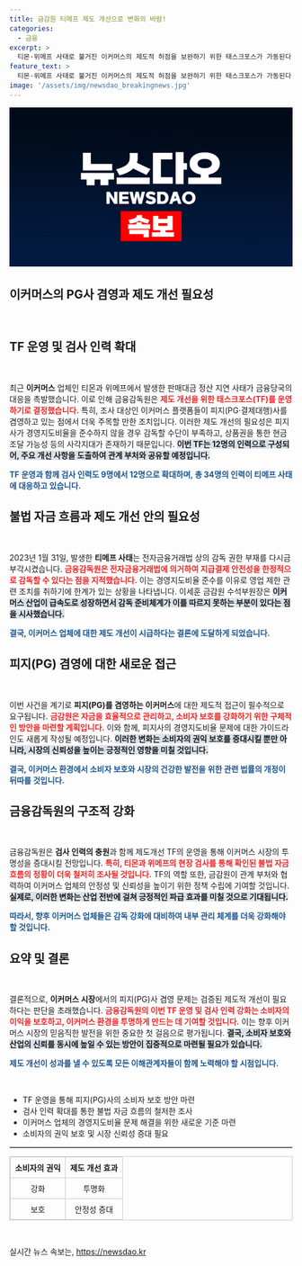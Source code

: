 ```yaml
---
title: 금감원 티메프 제도 개선으로 변화의 바람!
categories:
  - 금융
excerpt: >
  티몬·위메프 사태로 불거진 이커머스의 제도적 허점을 보완하기 위한 태스크포스가 가동된다. 금감원은 검사 인력을 확대하고 소비자 보호 방안을 강화할 계획이다. 변화를 주목해보세요!
feature_text: >
  티몬·위메프 사태로 불거진 이커머스의 제도적 허점을 보완하기 위한 태스크포스가 가동된다. 금감원은 검사 인력을 확대하고 소비자 보호 방안을 강화할 계획이다. 변화를 주목해보세요!
image: '/assets/img/newsdao_breakingnews.jpg'
---
```


<p><img src="/assets/img/newsdao_breakingnews.jpg" alt="ontimetimes 속보" /></p>

<h2 data-ke-size="size26">이커머스의 PG사 겸영과 제도 개선 필요성</h2>

<p data-ke-size="size16">&nbsp;</p>

<h2 data-ke-size="size26">TF 운영 및 검사 인력 확대</h2>

<p data-ke-size="size16">&nbsp;</p>

<p data-ke-size="size16">최근 <b>이커머스</b> 업체인 티몬과 위메프에서 발생한 판매대금 정산 지연 사태가 금융당국의 대응을 촉발했습니다. 이로 인해 금융감독원은 <b><span style="color: #ee2323;">제도 개선을 위한 태스크포스(TF)를 운영하기로 결정했습니다.</span></b> 특히, 조사 대상인 이커머스 플랫폼들이 피지(PG·결제대행)사를 겸영하고 있는 점에서 더욱 주목할 만한 조치입니다. 이러한 제도 개선의 필요성은 피지사가 경영지도비율을 준수하지 않을 경우 감독할 수단이 부족하고, 상품권을 통한 현금조달 가능성 등의 사각지대가 존재하기 때문입니다. <b><span style="background-color: #21538527;">이번 TF는 12명의 인력으로 구성되어, 주요 개선 사항을 도출하여 관계 부처와 공유할 예정입니다.</span></b></p>

<p data-ke-size="size16"><b><span style="color: #1a5490;">TF 운영과 함께 검사 인력도 9명에서 12명으로 확대하며, 총 34명의 인력이 티메프 사태에 대응하고 있습니다.</span></b></p>

<h2 data-ke-size="size26">불법 자금 흐름과 제도 개선 안의 필요성</h2>

<p data-ke-size="size16">&nbsp;</p>

<p data-ke-size="size16">2023년 1월 31일, 발생한 <b>티메프 사태</b>는 전자금융거래법 상의 감독 권한 부재를 다시금 부각시켰습니다. <b><span style="color: #ee2323;">금융감독원은 전자금융거래법에 의거하여 지급결제 안전성을 한정적으로 감독할 수 있다는 점을 지적했습니다.</span></b> 이는 경영지도비율 준수를 이유로 영업 제한 관련 조치를 취하기에 한계가 있는 상황을 나타냅니다. 이세훈 금감원 수석부원장은 <b><span style="background-color: #21538527;">이커머스 산업이 급속도로 성장하면서 감독 준비체계가 이를 따르지 못하는 부분이 있다는 점을 시사했습니다.</span></b></p>

<p data-ke-size="size16"><b><span style="color: #1a5490;">결국, 이커머스 업체에 대한 제도 개선이 시급하다는 결론에 도달하게 되었습니다.</span></b></p>

<h2 data-ke-size="size26">피지(PG) 겸영에 대한 새로운 접근</h2>

<p data-ke-size="size16">&nbsp;</p>

<p data-ke-size="size16">이번 사건을 계기로 <b>피지(PG)를 겸영하는 이커머스</b>에 대한 제도적 접근이 필수적으로 요구됩니다. <b><span style="color: #ee2323;">금감원은 자금을 효율적으로 관리하고, 소비자 보호를 강화하기 위한 구체적인 방안을 마련할 계획입니다.</span></b> 이와 함께, 피지사의 경영지도비율 문제에 대한 가이드라인도 새롭게 작성될 예정입니다. <b><span style="background-color: #21538527;">이러한 변화는 소비자의 권익 보호를 증대시킬 뿐만 아니라, 시장의 신뢰성을 높이는 긍정적인 영향을 미칠 것입니다.</span></b></p>

<p data-ke-size="size16"><b><span style="color: #1a5490;">결국, 이커머스 환경에서 소비자 보호와 시장의 건강한 발전을 위한 관련 법률의 개정이 뒤따를 것입니다.</span></b></p>

<h2 data-ke-size="size26">금융감독원의 구조적 강화</h2>

<p data-ke-size="size16">&nbsp;</p>

<p data-ke-size="size16">금융감독원은 <b>검사 인력의 충원</b>과 함께 제도개선 TF의 운영을 통해 이커머스 시장의 투명성을 증대시킬 전망입니다. <b><span style="color: #ee2323;">특히, 티몬과 위메프의 현장 검사를 통해 확인된 불법 자금 흐름의 정황이 더욱 철저히 조사될 것입니다.</span></b> TF의 역할 또한, 금감원이 관계 부처와 협력하여 이커머스 업체의 안정성 및 신뢰성을 높이기 위한 정책 수립에 기여할 것입니다. <b><span style="background-color: #21538527;">실제로, 이러한 변화는 산업 전반에 걸쳐 긍정적인 파급 효과를 미칠 것으로 기대됩니다.</span></b></p>

<p data-ke-size="size16"><b><span style="color: #1a5490;">따라서, 향후 이커머스 업체들은 감독 강화에 대비하여 내부 관리 체계를 더욱 강화해야 할 것입니다.</span></b></p>

<h2 data-ke-size="size26">요약 및 결론</h2>

<p data-ke-size="size16">&nbsp;</p>

<p data-ke-size="size16">결론적으로, <b>이커머스 시장</b>에서의 피지(PG)사 겸영 문제는 검증된 제도적 개선이 필요하다는 판단을 초래했습니다. <b><span style="color: #ee2323;">금융감독원의 이번 TF 운영 및 검사 인력 강화는 소비자의 이익을 보호하고, 이커머스 환경을 투명하게 만드는 데 기여할 것입니다.</span></b> 이는 향후 이커머스 시장의 믿음직한 발전을 위한 중요한 첫 걸음으로 평가됩니다. <b><span style="background-color: #21538527;">결국, 소비자 보호와 산업의 신뢰를 동시에 높일 수 있는 방안이 집중적으로 마련될 필요가 있습니다.</span></b></p>

<p data-ke-size="size16"><b><span style="color: #1a5490;">제도 개선이 성과를 낼 수 있도록 모든 이해관계자들이 함께 노력해야 할 시점입니다.</span></b></p>

<p data-ke-size="size16">&nbsp;</p>

<ul>
<li>TF 운영을 통해 피지(PG)사의 소비자 보호 방안 마련</li>
<li>검사 인력 확대를 통한 불법 자금 흐름의 철저한 조사</li>
<li>이커머스 업체의 경영지도비율 문제 해결을 위한 새로운 기준 마련</li>
<li>소비자의 권익 보호 및 시장 신뢰성 증대 필요</li>
</ul>

<hr style="border: 1px solid #cccccc;" />

<table style="width: 100%; border-collapse: collapse; border: 1px solid #cccccc;">
  <tr>
    <td style="border: 1px solid #cccccc; padding: 8px; text-align: center; height: 17px;"><b>소비자의 권익</b></td>
    <td style="border: 1px solid #cccccc; padding: 8px; text-align: center; height: 17px;"><b>제도 개선 효과</b></td>
  </tr>
  <tr>
    <td style="border: 1px solid #cccccc; padding: 8px; text-align: center; height: 17px;">강화</td>
    <td style="border: 1px solid #cccccc; padding: 8px; text-align: center; height: 17px;">투명화</td>
  </tr>
  <tr>
    <td style="border: 1px solid #cccccc; padding: 8px; text-align: center; height: 17px;">보호</td>
    <td style="border: 1px solid #cccccc; padding: 8px; text-align: center; height: 17px;">안정성 증대</td>
  </tr>
</table>

<p data-ke-size="size16">&nbsp;</p>
실시간 뉴스 속보는, <a href="https://newsdao.kr" rel="dofollow">https://newsdao.kr</a>


